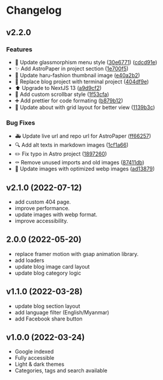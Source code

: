 # Changelog

## v2.2.0

### Features

* 💄 Update glassmorphism menu style ([30e6771](https://github.com/satnaing/satnaing.dev/commit/30e67715e6496e3ceca819ac6598b73701952ef2)) ([cdcd91e](https://github.com/satnaing/satnaing.dev/commit/cdcd91e7bcc0957154d93d3c1df6b8644775d3bf))
* ✨ Add AstroPaper in project section ([1e700f5](https://github.com/satnaing/satnaing.dev/commit/1e700f590716c123eddb066e36e3e2daf2aef4eb))
* 🍱 Update haru-fashion thumbnail image ([e40a2b2](https://github.com/satnaing/satnaing.dev/commit/e40a2b2828a519336a28bc992e63a3750d63cb46))
* 🍱 Replace blog project with terminal project ([404df9e](https://github.com/satnaing/satnaing.dev/commit/404df9e65dfe1e63eae19d8c5b7ec8b9afd14118))
* ⬆️ Upgrade to NextJS 13 ([a9d9cf2](https://github.com/satnaing/satnaing.dev/commit/a9d9cf2efa18f1177d26f5b3c26d12fff75646a9))
* 💄 Add custom scrollbar style ([1f53cfa](https://github.com/satnaing/satnaing.dev/commit/1f53cfa98223aed3ff2883e3cb2b390d9305ff77))
* ➕ Add prettier for code formating ([b879b12](https://github.com/satnaing/satnaing.dev/commit/b879b1249d6d5b6fb48390110c63545986c1e44c))
* 💄 Update about with grid layout for better view ([1139b3c](https://github.com/satnaing/satnaing.dev/commit/1139b3c4363fed1abce9e2d14090a52ee2379b91))

### Bug Fixes

* 🚑 Update live url and repo url for AstroPaper ([ff66257](https://github.com/satnaing/satnaing.dev/commit/ff662571c4cbf70210aab5f2e715188724b925d4))
* 🔍 Add alt texts in markdown images ([1cf1a66](https://github.com/satnaing/satnaing.dev/commit/1cf1a662d44f6193ab22b40ff84231c7ed34040f))
* ✏️ Fix typo in Astro project ([1897260](https://github.com/satnaing/satnaing.dev/commit/1897260301e1183ba5fb351195842dcfa685ffeb))
* ⚰️ Remove unused imports and old images ([87411db](https://github.com/satnaing/satnaing.dev/commit/87411db3955a33c3a5a57521a456943adf3e3759))
* 🍱 Update images with optimized webp images ([ad13879](https://github.com/satnaing/satnaing.dev/commit/ad13879f50074886001f1919d90740af377ca04c))

## v2.1.0 (2022-07-12)

* add custom 404 page.
* improve performance.
* update images with webp format.
* improve accessibility.

## 2.0.0 (2022-05-20)

* replace framer motion with gsap animation library.
* add loaders
* update blog image card layout
* update blog category logic

## v1.1.0 (2022-03-28)

* update blog section layout
* add language filter (English/Myanmar)
* add Facebook share button

## v1.0.0 (2022-03-24)

* Google indexed
* Fully accessible
* Light & dark themes
* Categories, tags and search available